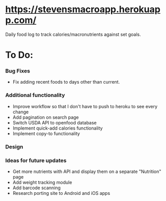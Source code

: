 # https://stevensmacroapp.herokuapp.com/
Daily food log to track calories/macronutrients against set goals.

# To Do:

### Bug Fixes
- Fix adding recent foods to days other than current.

### Additional functionality
- Improve workflow so that I don't have to push to heroku to see every change
- Add pagination on search page
- Switch USDA API to openfood database
- Implement quick-add calories functionality
- Implement copy-to functionality

### Design

### Ideas for future updates
- Get more nutrients with API and display them on a separate "Nutrition" page
- Add weight tracking module
- Add barcode scanning
- Research porting site to Android and iOS apps

